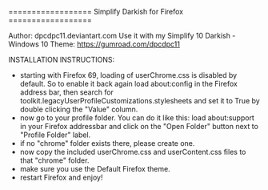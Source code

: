  ================== Simplify Darkish for Firefox ==================

Author: dpcdpc11.deviantart.com
Use it with my Simplify 10 Darkish - Windows 10 Theme: https://gumroad.com/dpcdpc11

INSTALLATION INSTRUCTIONS:

- starting with Firefox 69, loading of userChrome.css is disabled by default. So to enable it back again load about:config in the Firefox address bar, then search for toolkit.legacyUserProfileCustomizations.stylesheets and set it to True by double clicking the "Value" column.
- now go to your profile folder. You can do it like this: load about:support in your Firefox addressbar and click on the "Open Folder" button next to "Profile Folder" label.
- if no "chrome" folder exists there, please create one.
- now copy the included userChrome.css and userContent.css files to that "chrome" folder.
- make sure you use the Default Firefox theme.
- restart Firefox and enjoy!
